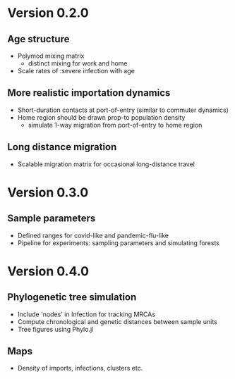 # Version 0.2.0 

## Age structure 

- Polymod mixing matrix
    * distinct mixing for work and home 
- Scale rates of :severe infection with age 

## More realistic importation dynamics 

- Short-duration contacts at port-of-entry (similar to commuter dynamics)
- Home region should be drawn prop-to population density
    * simulate 1-way migration from port-of-entry to home region

## Long distance migration 

- Scalable migration matrix for occasional long-distance travel 



# Version 0.3.0 

## Sample parameters 

- Defined ranges for covid-like and pandemic-flu-like 
- Pipeline for experiments: sampling parameters and simulating forests 




# Version 0.4.0 

## Phylogenetic tree simulation 

- Include 'nodes' in Infection for tracking MRCAs 
- Compute chronological and genetic distances between sample units 
- Tree figures using Phylo.jl 

## Maps 

- Density of imports, infections, clusters etc. 

